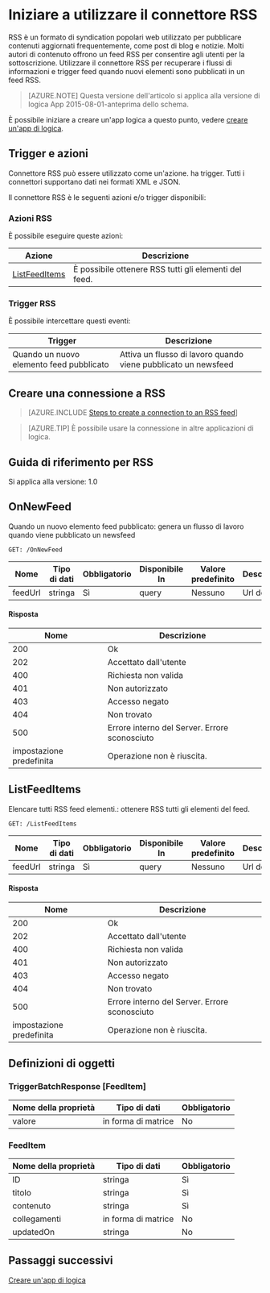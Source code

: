 <properties
pageTitle="RSS | Microsoft Azure"
description="Creare App logica con il servizio di Azure App. Connettore RSS consente agli utenti di pubblicare e recuperare gli elementi feed. Consente inoltre agli utenti di impostare un trigger operazioni quando viene pubblicato un nuovo elemento per il feed."
services="logic-apps"   
documentationCenter=".net,nodejs,java"  
authors="msftman"   
manager="erikre"    
editor=""
tags="connectors" />

<tags
ms.service="logic-apps"
ms.devlang="multiple"
ms.topic="article"
ms.tgt_pltfrm="na"
ms.workload="integration"
ms.date="08/18/2016"
ms.author="deonhe"/>

# <a name="get-started-with-the-rss-connector"></a>Iniziare a utilizzare il connettore RSS
RSS è un formato di syndication popolari web utilizzato per pubblicare contenuti aggiornati frequentemente, come post di blog e notizie.  Molti autori di contenuto offrono un feed RSS per consentire agli utenti per la sottoscrizione.  Utilizzare il connettore RSS per recuperare i flussi di informazioni e trigger feed quando nuovi elementi sono pubblicati in un feed RSS.

>[AZURE.NOTE] Questa versione dell'articolo si applica alla versione di logica App 2015-08-01-anteprima dello schema. 

È possibile iniziare a creare un'app logica a questo punto, vedere [creare un'app di logica](../app-service-logic/app-service-logic-create-a-logic-app.md).

## <a name="triggers-and-actions"></a>Trigger e azioni

Connettore RSS può essere utilizzato come un'azione. ha trigger. Tutti i connettori supportano dati nei formati XML e JSON. 

 Il connettore RSS è le seguenti azioni e/o trigger disponibili:

### <a name="rss-actions"></a>Azioni RSS
È possibile eseguire queste azioni:

|Azione|Descrizione|
|--- | ---|
|[ListFeedItems](connectors-create-api-rss.md#listfeeditems)|È possibile ottenere RSS tutti gli elementi del feed.|
### <a name="rss-triggers"></a>Trigger RSS
È possibile intercettare questi eventi:

|Trigger | Descrizione|
|--- | ---|
|Quando un nuovo elemento feed pubblicato|Attiva un flusso di lavoro quando viene pubblicato un newsfeed|


## <a name="create-a-connection-to-rss"></a>Creare una connessione a RSS

>[AZURE.INCLUDE [Steps to create a connection to an RSS feed](../../includes/connectors-create-api-rss.md)]

>[AZURE.TIP] È possibile usare la connessione in altre applicazioni di logica.

## <a name="reference-for-rss"></a>Guida di riferimento per RSS
Si applica alla versione: 1.0

## <a name="onnewfeed"></a>OnNewFeed
Quando un nuovo elemento feed pubblicato: genera un flusso di lavoro quando viene pubblicato un newsfeed 

```GET: /OnNewFeed``` 

| Nome| Tipo di dati|Obbligatorio|Disponibile In|Valore predefinito|Descrizione|
| ---|---|---|---|---|---|
|feedUrl|stringa|Sì|query|Nessuno|Url del feed|

#### <a name="response"></a>Risposta

|Nome|Descrizione|
|---|---|
|200|Ok|
|202|Accettato dall'utente|
|400|Richiesta non valida|
|401|Non autorizzato|
|403|Accesso negato|
|404|Non trovato|
|500|Errore interno del Server. Errore sconosciuto|
|impostazione predefinita|Operazione non è riuscita.|


## <a name="listfeeditems"></a>ListFeedItems
Elencare tutti RSS feed elementi.: ottenere RSS tutti gli elementi del feed. 

```GET: /ListFeedItems``` 

| Nome| Tipo di dati|Obbligatorio|Disponibile In|Valore predefinito|Descrizione|
| ---|---|---|---|---|---|
|feedUrl|stringa|Sì|query|Nessuno|Url del feed|

#### <a name="response"></a>Risposta

|Nome|Descrizione|
|---|---|
|200|Ok|
|202|Accettato dall'utente|
|400|Richiesta non valida|
|401|Non autorizzato|
|403|Accesso negato|
|404|Non trovato|
|500|Errore interno del Server. Errore sconosciuto|
|impostazione predefinita|Operazione non è riuscita.|


## <a name="object-definitions"></a>Definizioni di oggetti 

### <a name="triggerbatchresponsefeeditem"></a>TriggerBatchResponse [FeedItem]


| Nome della proprietà | Tipo di dati | Obbligatorio |
|---|---|---|
|valore|in forma di matrice|No |



### <a name="feeditem"></a>FeedItem


| Nome della proprietà | Tipo di dati | Obbligatorio |
|---|---|---|
|ID|stringa|Sì |
|titolo|stringa|Sì |
|contenuto|stringa|Sì |
|collegamenti|in forma di matrice|No |
|updatedOn|stringa|No |


## <a name="next-steps"></a>Passaggi successivi
[Creare un'app di logica](../app-service-logic/app-service-logic-create-a-logic-app.md)